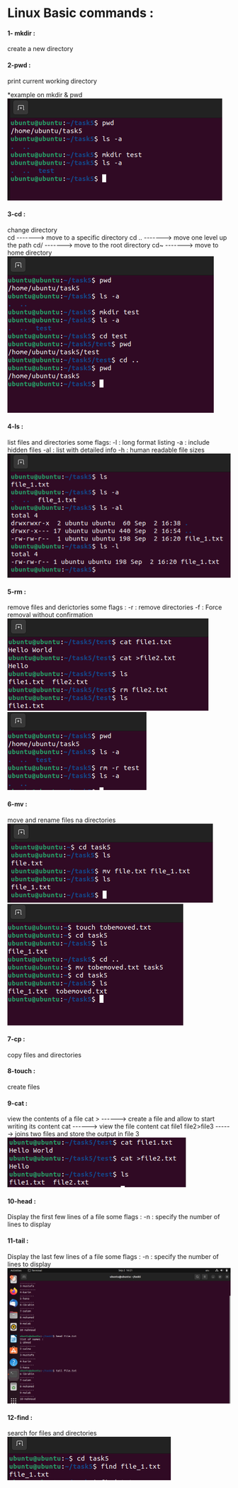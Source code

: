 # Linux Basic commands :

#### 1- mkdir :
create a new directory 
#### 2-pwd :
print current working directory

*example on mkdir & pwd 
![mkdir & pwd](pics/mkdir.PNG)

#### 3-cd :
change directory  
cd    -------> move to a specific directory
cd .. -------> move one level up the path
cd/   -------> move to the root directory 
cd~   -------> move to home directory
![cd](pics/cd.PNG)

#### 4-ls :
list files and directories
some flags:
-l  : long format listing
-a  : include hidden files
-al : list with detailed info
-h  : human readable file sizes
![ls](pics/ls.PNG)

#### 5-rm :
remove files and derictories
some flags :
-r  : remove directories
-f  : Force removal without confirmation
![rm](pics/rm.PNG)                       ![rm -r](pics/rm%20-r.PNG)

#### 6-mv :
move and rename files na directories
![mv](pics/mv%20rename.PNG)              ![mv](pics/mv%20moving.PNG)

#### 7-cp :
copy files and directories

#### 8-touch : 
create files
#### 9-cat : 
view the contents of a file 
cat >  ------> create a file and allow to start writing its content
cat    ------> view the file content
cat file1 file2>file3 ------> joins two files and store the output in file 3
![cat](pics/cat.PNG)

#### 10-head : 
 Display the first few lines of a file
 some flags :
 -n  : specify the number of lines to display
#### 11-tail :
 Display the last few lines of a file
 some flags :
 -n  : specify the number of lines to display
 ![head&tail](pics/head%20&%20tail.PNG)

 #### 12-find : 
 search for files and directories
 ![find](pics/find.PNG)

 
